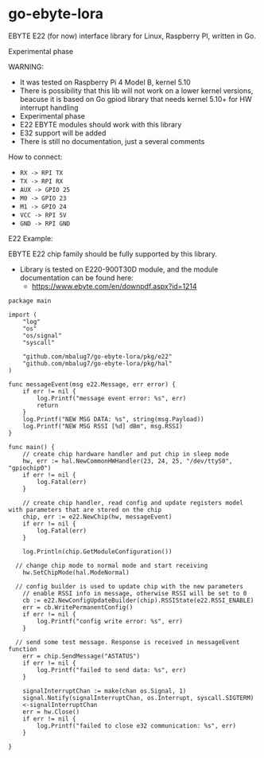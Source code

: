 # go-ebyte-lora
EBYTE E22 (for now) interface library for Linux, Raspberry PI, written in Go. 

Experimental phase

WARNING: 
* It was tested on Raspberry Pi 4 Model B, kernel 5.10
* There is possibility that this lib will not work on a lower kernel versions, beacuse it is based on Go gpiod library that needs kernel 5.10+ for HW interrupt handling
* Experimental phase
* E22 EBYTE modules should work with this library
* E32 support will be added
* There is still no documentation, just a several comments

How to connect:
- `RX -> RPI TX`
- `TX -> RPI RX`
- `AUX -> GPIO 25`
- `M0 -> GPIO 23`
- `M1 -> GPIO 24`
- `VCC -> RPI 5V`
- `GND -> RPI GND`


E22 Example:

EBYTE E22 chip family should be fully supported by this library.

* Library is tested on E220-900T30D module, and the module documentation can be found here:
  * https://www.ebyte.com/en/downpdf.aspx?id=1214

```
package main

import (
	"log"
	"os"
	"os/signal"
	"syscall"

	"github.com/mbalug7/go-ebyte-lora/pkg/e22"
	"github.com/mbalug7/go-ebyte-lora/pkg/hal"
)

func messageEvent(msg e22.Message, err error) {
	if err != nil {
		log.Printf("message event error: %s", err)
		return
	}
	log.Printf("NEW MSG DATA: %s", string(msg.Payload))
	log.Printf("NEW MSG RSSI [%d] dBm", msg.RSSI)
}

func main() {
	// create chip hardware handler and put chip in sleep mode
	hw, err := hal.NewCommonHWHandler(23, 24, 25, "/dev/ttyS0", "gpiochip0")
	if err != nil {
		log.Fatal(err)
	}

	// create chip handler, read config and update registers model with parameters that are stored on the chip
	chip, err := e22.NewChip(hw, messageEvent)
	if err != nil {
		log.Fatal(err)
	}

	log.Println(chip.GetModuleConfiguration())
  
  // change chip mode to normal mode and start receiving
	hw.SetChipMode(hal.ModeNormal)

  // config builder is used to update chip with the new parameters 
	// enable RSSI info in message, otherwise RSSI will be set to 0
	cb := e22.NewConfigUpdateBuilder(chip).RSSIState(e22.RSSI_ENABLE)
	err = cb.WritePermanentConfig()
	if err != nil {
		log.Printf("config write error: %s", err)
	}

  // send some test message. Response is received in messageEvent function
	err = chip.SendMessage("ASTATUS")
	if err != nil {
		log.Printf("failed to send data: %s", err)
	}

	signalInterruptChan := make(chan os.Signal, 1)
	signal.Notify(signalInterruptChan, os.Interrupt, syscall.SIGTERM)
	<-signalInterruptChan
	err = hw.Close()
	if err != nil {
		log.Printf("failed to close e32 communication: %s", err)
	}

}
```
